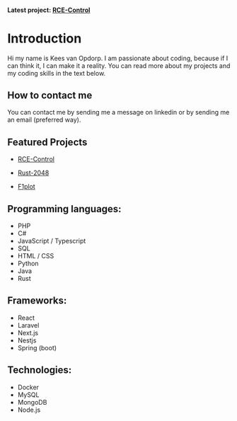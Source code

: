 #### Latest project: [RCE-Control](https://github.com/keesvanopdorp/rce-control)

# Introduction

Hi my name is Kees van Opdorp. I am passionate about coding, because if I can think it, I can make it a reality. You can read more about my projects and my coding skills in the text below.

## How to contact me

You can contact me by sending me a message on linkedin or by sending me an email (preferred way).

## Featured Projects

- [RCE-Control](https://github.com/keesvanopdorp/rce-control)
  
- [Rust-2048](https://github.com/keesvanopdorp/rust-2048)

- [F1plot](https://github.com/keesvanopdorp/F1Plot)

## Programming languages:
- PHP
- C#
- JavaScript / Typescript
- SQL
- HTML / CSS
- Python
- Java
- Rust
  
## Frameworks: 
- React
- Laravel
- Next.js
- Nestjs
- Spring (boot)
  
## Technologies:
- Docker
- MySQL
- MongoDB
- Node.js

 

<!--
**keesvanopdorp/keesvanopdorp** is a ✨ _special_ ✨ repository because its `README.md` (this file) appears on your GitHub profile.

Here are some ideas to get you started:

- 🔭 I’m currently working on ...
- 🌱 I’m currently learning ...
- 👯 I’m looking to collaborate on ...
- 🤔 I’m looking for help with ...
- 💬 Ask me about ...
- 📫 How to reach me: ...
- 😄 Pronouns: ...
- ⚡ Fun fact: ...
-->
